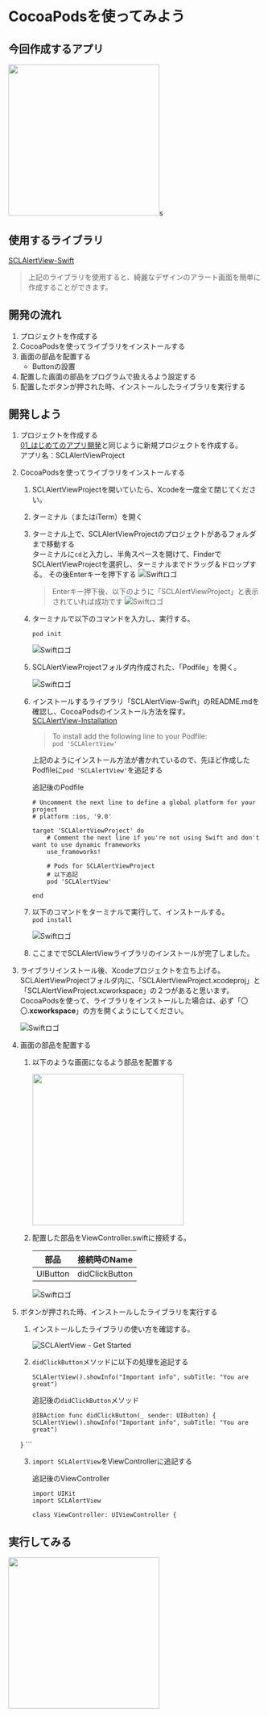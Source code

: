 # CocoaPodsを使ってみよう

## 今回作成するアプリ
<img src="../img/SCLAlertViewProject01.gif" width="300px">s

## 使用するライブラリ
[SCLAlertView-Swift](https://github.com/vikmeup/SCLAlertView-Swift)	

> 上記のライブラリを使用すると、綺麗なデザインのアラート画面を簡単に作成することができます。

## 開発の流れ
1. プロジェクトを作成する
2. CocoaPodsを使ってライブラリをインストールする
3. 画面の部品を配置する
	- Buttonの設置
4. 配置した画面の部品をプログラムで扱えるよう設定する
5. 配置したボタンが押された時、インストールしたライブラリを実行する

## 開発しよう
1. プロジェクトを作成する  
	[01_はじめてのアプリ開発](../../02_UIParts/01_はじめてのアプリ開発.md)と同じように新規プロジェクトを作成する。  
	アプリ名：SCLAlertViewProject

2. CocoaPodsを使ってライブラリをインストールする
	1. SCLAlertViewProjectを開いていたら、Xcodeを一度全て閉じてください。

	2. ターミナル（またはiTerm）を開く

	3. ターミナル上で、SCLAlertViewProjectのプロジェクトがあるフォルダまで移動する  
	ターミナルに```cd```と入力し、半角スペースを開けて、FinderでSCLAlertViewProjectを選択し、ターミナルまでドラッグ＆ドロップする。
	その後Enterキーを押下する
		![Swiftロゴ](../img/cd_SCLAlertViewProject.gif)

		> Enterキー押下後、以下のように「SCLAlertViewProject」と表示されていれば成功です
		![Swiftロゴ](../img/cd_SCLAlertViewProject_.png)

	4. ターミナルで以下のコマンドを入力し、実行する。  
		```
		pod init
		```

		![Swiftロゴ](../img/pod_init.gif)
	
	5. SCLAlertViewProjectフォルダ内作成された、「Podfile」を開く。

		![Swiftロゴ](../img/open_podfile.png)

	6. インストールするライブラリ「SCLAlertView-Swift」のREADME.mdを確認し、CocoaPodsのインストール方法を探す。  
		[SCLAlertView-Installation](https://github.com/vikmeup/SCLAlertView-Swift#installation)	

		> To install add the following line to your Podfile:  
		> ```pod 'SCLAlertView'```

		上記のようにインストール方法が書かれているので、先ほど作成したPodfileに```pod 'SCLAlertView'```を追記する

		追記後のPodfile
		
		```
		# Uncomment the next line to define a global platform for your project
		# platform :ios, '9.0'

		target 'SCLAlertViewProject' do
			# Comment the next line if you're not using Swift and don't want to use dynamic frameworks
			use_frameworks!

			# Pods for SCLAlertViewProject
			# 以下追記
			pod 'SCLAlertView'

		end

		```

	7. 以下のコマンドをターミナルで実行して、インストールする。  
			```
			pod install
			```

		![Swiftロゴ](../img/pod_install.gif)

	8. ここまででSCLAlertViewライブラリのインストールが完了しました。

3. ライブラリインストール後、Xcodeプロジェクトを立ち上げる。  
SCLAlertViewProjectフォルダ内に、「SCLAlertViewProject.xcodeproj」と「SCLAlertViewProject.xcworkspace」の２つがあると思います。  
CocoaPodsを使って、ライブラリをインストールした場合は、必ず「〇〇.**xcworkspace**」の方を開くようにしてください。

	![Swiftロゴ](../img/open_xcworkspace.gif)

4. 画面の部品を配置する

	1. 以下のような画面になるよう部品を配置する

		<img src="../img/place_SCLAlertViewProject.png" width="300px">

	2. 配置した部品をViewController.swiftに接続する。

		|部品|接続時のName|
		|---|---|
		|UIButton|didClickButton|

		![Swiftロゴ](../img/connect_SCLAlertViewProject.png)

5. ボタンが押された時、インストールしたライブラリを実行する

	1. インストールしたライブラリの使い方を確認する。

		![SCLAlertView - Get Started](https://github.com/vikmeup/SCLAlertView-Swift#get-started)

	
	2. ```didClickButton```メソッドに以下の処理を追記する

		```
		SCLAlertView().showInfo("Important info", subTitle: "You are great")
		```

		追記後の```didClickButton```メソッド

		```
		@IBAction func didClickButton(_ sender: UIButton) {
        SCLAlertView().showInfo("Important info", subTitle: "You are great")
    }
		```

	3. ```import SCLAlertView```をViewControllerに追記する

		追記後のViewController

		```
		import UIKit
		import SCLAlertView

		class ViewController: UIViewController {
		```

## 実行してみる
<img src="../img/SCLAlertViewProject01.gif" width="300px">